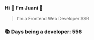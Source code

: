 ### Hi 👋 I&#39;m Juani 🦁

> I&#39;m a Frontend Web Developer SSR

### 📚 Days being a developer: 556

